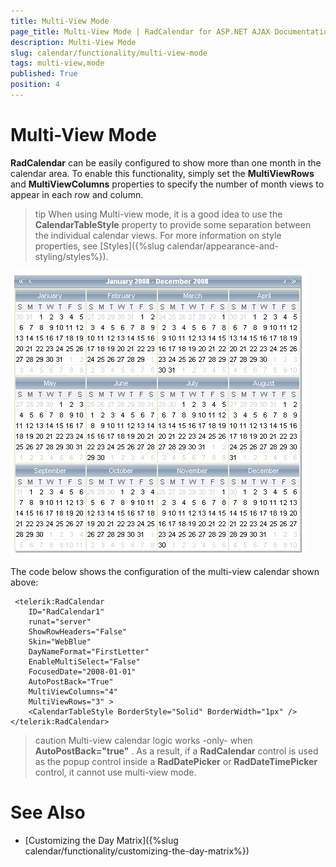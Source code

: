 ```yaml
---
title: Multi-View Mode
page_title: Multi-View Mode | RadCalendar for ASP.NET AJAX Documentation
description: Multi-View Mode
slug: calendar/functionality/multi-view-mode
tags: multi-view,mode
published: True
position: 4
---
```


# Multi-View Mode



**RadCalendar** can be easily configured to show more than one month in the calendar area. To enable this functionality, simply set the **MultiViewRows** and **MultiViewColumns** properties to specify the number of month views to appear in each row and column.

>tip 
When using Multi-view mode, it is a good idea to use the **CalendarTableStyle** property to provide some separation between the individual calendar views. For more information on style properties, see [Styles]({%slug calendar/appearance-and-styling/styles%}).
>

![RadCalendar in multiview mode](images/MultiViewMode.png)

The code below shows the configuration of the multi-view calendar shown above:

````ASPNET
 <telerik:RadCalendar
    ID="RadCalendar1"
    runat="server"
    ShowRowHeaders="False"
    Skin="WebBlue"
    DayNameFormat="FirstLetter"
    EnableMultiSelect="False"
    FocusedDate="2008-01-01"
    AutoPostBack="True"
    MultiViewColumns="4"
    MultiViewRows="3" >
    <CalendarTableStyle BorderStyle="Solid" BorderWidth="1px" />
</telerik:RadCalendar>
````



>caution 
Multi-view calendar logic works -only- when **AutoPostBack="true"** . As a result, if a **RadCalendar** control is used as the popup control inside a **RadDatePicker** or **RadDateTimePicker** control, it cannot use multi-view mode.
>


# See Also

 * [Customizing the Day Matrix]({%slug calendar/functionality/customizing-the-day-matrix%})

